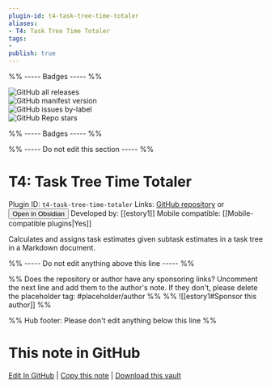 ```yaml
---
plugin-id: t4-task-tree-time-totaler
aliases:
- T4: Task Tree Time Totaler
tags: 
- 
publish: true
---
```


%% ----- Badges ----- %%

![GitHub all releases](https://img.shields.io/github/downloads/estory1/t4-task-tree-time-totaler/total?color=573E7A&logo=github&style=for-the-badge)   
![GitHub manifest version](https://img.shields.io/github/manifest-json/v/estory1/t4-task-tree-time-totaler?color=573E7A&logo=github&style=for-the-badge)   
![GitHub issues by-label](https://img.shields.io/github/issues/estory1/t4-task-tree-time-totaler/help%20wanted?color=573E7A&logo=github&style=for-the-badge)   
![GitHub Repo stars](https://img.shields.io/github/stars/estory1/t4-task-tree-time-totaler?color=573E7A&logo=github&style=for-the-badge)

%% ----- Badges ----- %%

%% ----- Do not edit this section ----- %%

# T4: Task Tree Time Totaler

Plugin ID: `t4-task-tree-time-totaler`
Links: [GitHub repository](https://github.com/estory1/t4-task-tree-time-totaler) or [<button id=HH>Open in Obsidian</button>](obsidian://show-plugin?id=t4-task-tree-time-totaler)
Developed by: [[estory1]]
Mobile compatible: [[Mobile-compatible plugins|Yes]]

Calculates and assigns task estimates given subtask estimates in a task tree in a Markdown document.

%% ----- Do not edit anything above this line ----- %% 

%% Does the repository or author have any sponsoring links? Uncomment the next line and add them to the author's note. If they don't, please delete the placeholder tag: #placeholder/author %%
%% ![[estory1#Sponsor this author]] %%

%% Hub footer: Please don't edit anything below this line %%

# This note in GitHub

<span class="git-footer">[Edit In GitHub](https://github.dev/obsidian-community/obsidian-hub/blob/main/02%20-%20Community%20Expansions/02.05%20All%20Community%20Expansions/Plugins/t4-task-tree-time-totaler.md "git-hub-edit-note") | [Copy this note](https://raw.githubusercontent.com/obsidian-community/obsidian-hub/main/02%20-%20Community%20Expansions/02.05%20All%20Community%20Expansions/Plugins/t4-task-tree-time-totaler.md "git-hub-copy-note") | [Download this vault](https://github.com/obsidian-community/obsidian-hub/archive/refs/heads/main.zip "git-hub-download-vault") </span>
